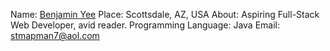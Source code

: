 Name: [Benjamin Yee](http://www.github.com/stmapman7)
Place: Scottsdale, AZ, USA
About: Aspiring Full-Stack Web Developer, avid reader. 
Programming Language: Java
Email: stmapman7@aol.com 
